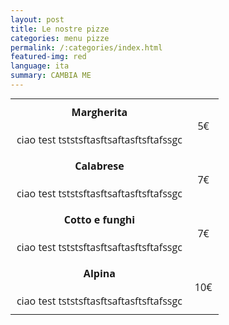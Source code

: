 ```yaml
---
layout: post
title: Le nostre pizze
categories: menu pizze
permalink: /:categories/index.html
featured-img: red
language: ita
summary: CAMBIA ME
---
```


<html>

<style>
body {
  font-family: "Open Sans", sans-serif;
  line-height: 1.25;
}

table {
  border: none;
  border-collapse: collapse;
  margin: 0;
  padding: 0;
  width: 100%;
  table-layout: fixed;
}

table caption {
  font-size: 1.5em;
  margin: .5em 0 .75em;
}

table tr {
  border: 0px solid #ddd;
  padding: .35em;
}

table th,
table td {
  padding: .625em;
  text-align: center;
}

table th {
  font-size: .85em;
  letter-spacing: .1em;
  text-transform: uppercase;
}

@media screen and (max-width: 600px) {
  table {
    border: none;
  }

  table caption {
    font-size: 1.3em;
  }
  
  table thead {
    border: none;
    clip: rect(0 0 0 0);
    height: 1px;
    margin: -1px;
    overflow: hidden;
    padding: 0;
    position: absolute;
    width: 1px;
  }
  
  table tr {
    border: none;
    border-bottom: 3px solid #ddd;
    display: block;
    margin-bottom: .625em;
  }
  
  table td {
    border: none;
    border-bottom: 1px solid #ddd;
    display: block;
    font-size: .8em;
    text-align: right;
  }
  
  table td::before {
    content: attr(data-label);
    float: left;
    font-weight: bold;
    text-transform: uppercase;
  }
  
  table td:last-child {
    border-bottom: 0;
  }
}
</style>

<table>

  <tbody>
    <tr>
      <td data-label="Nome"><b>Margherita</b> <br><br>ciao test tststsftasftsaftasftsftafssgc<br></td>
      <td data-label="Prezzo">5€</td>
    </tr>
    <tr>
      <td scope="row" data-label="Nome"><b>Calabrese</b> <br><br>ciao test tststsftasftsaftasftsftafssgc<br></td>
      <td data-label="Prezzo">7€</td>
    </tr>
    <tr>
      <td scope="row" data-label="Nome"><b>Cotto e funghi</b> <br><br>ciao test tststsftasftsaftasftsftafssgc<br></td>
      <td data-label="Prezzo">7€</td>
    </tr>
    <tr>
      <td scope="row" data-label="Acount"><b>Alpina</b> <br><br>ciao test tststsftasftsaftasftsftafssgc<br></td>
      <td data-label="Prezzo">10€</td>
    </tr>
  </tbody>
</table>
<br> 
<br>
<br> 
<br> 
</html>

















